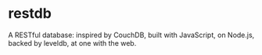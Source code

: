 restdb
======

A RESTful database: inspired by CouchDB, built with JavaScript, on Node.js, backed by leveldb, at one with the web.